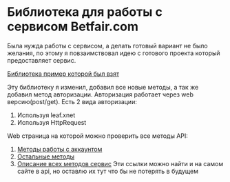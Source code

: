 # Библиотека для работы с сервисом Betfair.com

Была нужда работы с сервисом, а делать готовый вариант не было желания, по этому я повзаимствовал идею с готового проекта который предоставляет сервис. 

[Библиотека пример которой был взят](https://github.com/betfair/API-NG-sample-code/tree/master/cSharp)

Эту библиотеку я изменил, добавил все новые методы, а так же добавил метод авторизации. Авторизация работает через web версию(post/get). Есть 2 вида авторизации:
1. Используя leaf.xnet 
2. Используя HttpRequest

Web страница на которой можно проверить все методы API:
1. [Методы работы с аккаунтом](https://docs.developer.betfair.com/visualisers/api-ng-account-operations/)
2. [Остальные методы](https://docs.developer.betfair.com/visualisers/api-ng-sports-operations/)
3. [Описание всех методов сервис](https://docs.developer.betfair.com/)
Эти ссылки можно найти и на самом сайте в api, но оставлю их тут что бы не потерять в будущем
